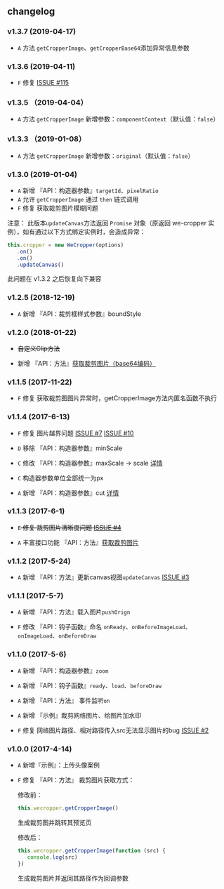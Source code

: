 ## changelog

### v1.3.7 (2019-04-17)

- `A` 方法 ```getCropperImage```、```getCropperBase64```添加异常信息参数

### v1.3.6 (2019-04-11)

- `F` 修复 [ISSUE #115](https://github.com/we-plugin/we-cropper/issues/115)

### v1.3.5 （2019-04-04）

- `A` 方法 `getCropperImage` 新增参数：`componentContext`（默认值：`false`）

### v1.3.3 （2019-01-08）

- `A` 方法 `getCropperImage` 新增参数：`original`（默认值：`false`）

### v1.3.0 (2019-01-04)

- `A` 新增 『API：构造器参数』`targetId`、`pixelRatio`
- `A` 允许 `getCropperImage` 通过 `then` 链式调用
- `F` 修复 获取裁剪图片模糊问题

注意： 此版本`updateCanvas`方法返回 `Promise` 对象（原返回 we-cropper 实例），如有通过以下方式绑定实例时，会造成异常：

```javascript
this.cropper = new WeCropper(options)
   .on()
   .on()
   .updateCanvas()
```
此问题在 v1.3.2 之后恢复向下兼容

### v1.2.5 (2018-12-19)

- `A` 新增 『API：裁剪框样式参数』boundStyle

### v1.2.0 (2018-01-22)

- ~~自定义Clip方法~~

- 新增 『API：方法』[获取裁剪图片（base64编码）](https://we-plugin.github.io/we-cropper/#/api?id=wecroppergetcropperbase64callback)

### v1.1.5 (2017-11-22)

- `F` 修复 获取裁剪图图片异常时，getCropperImage方法内匿名函数不执行

### v1.1.4 (2017-6-13)

- `F` 修复 图片越界问题 [ISSUE #7](https://github.com/we-plugin/we-cropper/issues/7) [ISSUE #10](https://github.com/we-plugin/we-cropper/issues/10)

- `D` 移除 『API：构造器参数』minScale

- `C` 修改 『API：构造器参数』maxScale -> scale [详情]()

- `C` 构造器参数单位全部统一为px

- `A` 新增 『API：构造器参数』cut [详情]()

### v1.1.3 (2017-6-1)
- ~~`F` 修复 裁剪图片清晰度问题 [ISSUE #4](https://github.com/we-plugin/we-cropper/issues/4)~~

- `A` 丰富接口功能 『API：方法』[获取裁剪图片](https://we-plugin.github.io/we-cropper/#/api?id=wecroppergetcropperimageoptcallback)

### v1.1.2 (2017-5-24)
- `A` 新增 『API：方法』更新canvas视图`updateCanvas` [ISSUE #3](https://github.com/we-plugin/we-cropper/issues/3)

### v1.1.1 (2017-5-7)
- `A` 新增 『API：方法』载入图片`pushOrign`

- `F` 修改 『API：钩子函数』命名 `onReady`、`onBeforeImageLoad`、`onImageLoad`、`onBeforeDraw`

### v1.1.0 (2017-5-6)

- `A` 新增 『API：构造器参数』`zoom`

- `A` 新增 『API：钩子函数』`ready`、`load`、`beforeDraw`

- `A` 新增 『API：方法』 事件监听`on`

- `A` 新增 『示例』裁剪网络图片、给图片加水印

- `F` 修复  网络图片路径、相对路径传入src无法显示图片的bug [ISSUE #2](https://github.com/we-plugin/we-cropper/issues/2)

### v1.0.0 (2017-4-14) 

- `A` 新增『示例』：上传头像案例

- `F` 修复 『API：方法』 裁剪图片获取方式： 

    修改前：

    ```javascript
    this.wecropper.getCropperImage()
    ```

    生成裁剪图并跳转其预览页
    
    修改后：
    
    ```javascript
    this.wecropper.getCropperImage(function (src) {
       console.log(src)
    })
    ```
    生成裁剪图片并返回其路径作为回调参数
    